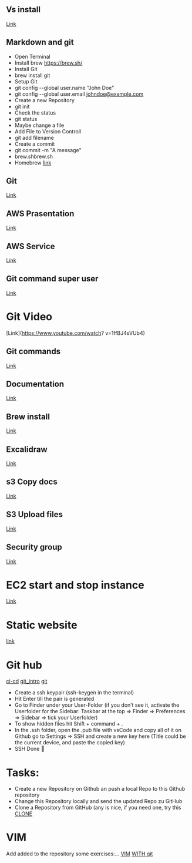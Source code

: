 ## Vs install
[Link](https://code.visualstudio.com)
## Markdown and git

- Open Terminal
- Install brew https://brew.sh/
- Install Git
- brew install git
- Setup Git
- git config --global user.name "John Doe"
- git config --global user.email johndoe@example.com
- Create a new Repository
- git init
- Check the status
- git status
- Maybe change a file
- Add File to Version Controll
- git add filename
- Create a commit
- git commit -m "A message"
- brew.shbrew.sh
- Homebrew
[link](https://daringfireball.net/projects/markdown/basics)
## Git 
[Link](https://shiny-goggles-0bc3dcca.pages.github.io/git.html)
## AWS Prasentation
[Link](https://shiny-goggles-0bc3dcca.pages.github.io/welcome.html#3)
## AWS Service
[Link](https://www.youtube.com/watch?v=BtJAsvJOlhM)
## Git command super user
[Link](https://superuser.com/questions/1419613/change-git-init-default-branch-name)
# Git Video
[Link](https://www.youtube.com/watch?
v=1ffBJ4sVUb4)
## Git commands
[Link](https://www.atlassian.com/git/glossary)
## Documentation
[Link](https://docs.aws.amazon.com/)
## Brew install 
[Link](https://brew.sh)
## Excalidraw
[Link](https://app.excalidraw.com/l/11yZWnPgCIu/2y0rM3Jq2zj)
## s3 Copy docs
[Link](https://docs.aws.amazon.com/cli/latest/userguide/cli-services-s3-commands.html#using-s3-commands-managing-objects-copy)

## S3 Upload files
[Link](https://codingsight.com/upload-files-to-aws-s3-with-the-aws-cli/)
## Security group
[Link](https://docs.aws.amazon.com/vpc/latest/userguide/VPC_SecurityGroups.html)
# EC2 start and stop instance
[Link](https://docs.aws.amazon.com/AWSEC2/latest/UserGuide/Stop_Start.html)

# Static website
[link](https://sammeechward.com/aws-cli-s3-static-website/)



# Git hub
[ci-cd](https://github.com/fabianschmauder/cgn-aws-22-3-ci-cd-start)
[git_intro](https://github.com/Droggelbecher92/Git-Intro)
[git](https://github.com/neuefische/protocol-aws-22-1/blob/main/protocol/2022-02-02-Wednesday.md)

- Create a ssh keypair (ssh-keygen  in the terminal)
- Hit Enter till the pair is generated
- Go to Finder under your User-Folder (if you don’t see it, activate the Userfolder for the Sidebar: Taskbar at the top => Finder => Preferences => Sidebar => tick your Userfolder)
- To show hidden files hit Shift + command + .
- In the .ssh folder, open the .pub file with vsCode and copy all of it
on Github go to Settings => SSH and create a new key here (Title could be the current device, and paste the copied key)
- SSH Done :partying_face:
# Tasks:
- Create a new Repository on Github an push a local Repo to this Github repository
- Change this Repository locally and send the updated Repo zu GitHub
- Clone a Repository from GitHub (any is nice, if you need one, try this [CLONE](https://github.com/Droggelbecher92/AWSTrainer)
# VIM
Add added to the repository some exercises:…
[VIM](https://vim-adventures.com/)
[WITH git](https://skills.github.com/)